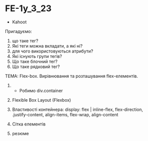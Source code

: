 # FE-1y_3_23

- Kahoot

Пригадуємо:

1. що таке тег?
2. Які теги можна вкладати, а які ні?
3. для чого використовуються атрибути?
4. Які існують групи тегів?
5. Що таке блочний тег?
6. Що таке рядковий тег?

ТЕМА: Flex-box. Вирівнювання та розташування flex-елементів.

1. - Робимо div.container

2. Flexible Box Layout (Flexbox)

3. Властивості контейнера: display: flex | inline-flex, flex-direction,
   .justify-content, align-items, flex-wrap, align-content

4. Сітка елементів

5. резюме
